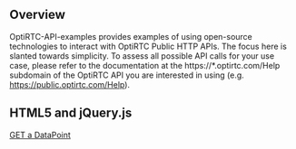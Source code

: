 ## Overview
OptiRTC-API-examples provides examples of using open-source technologies to interact with OptiRTC Public HTTP APIs. The focus here is slanted towards simplicity. To assess all possible API calls for your use case, please refer to the documentation at the https://*.optirtc.com/Help subdomain of the OptiRTC API you are interested in using (e.g. https://public.optirtc.com/Help).

## HTML5 and jQuery.js

[GET a DataPoint](https://github.com/Geosyntec/OptiRTC-API-examples/blob/master/html%2Bjs-singleDataPointGet.html)

